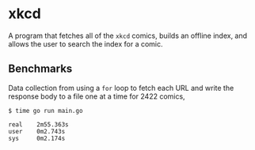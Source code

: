 # xkcd

A program that fetches all of the `xkcd` comics, builds an offline index, and allows the user to search the index for a comic.

## Benchmarks

Data collection from using a `for` loop to fetch each URL and write the response body to a file one at a time for 2422 comics, 

```
$ time go run main.go

real    2m55.363s
user    0m2.743s
sys     0m2.174s
```

